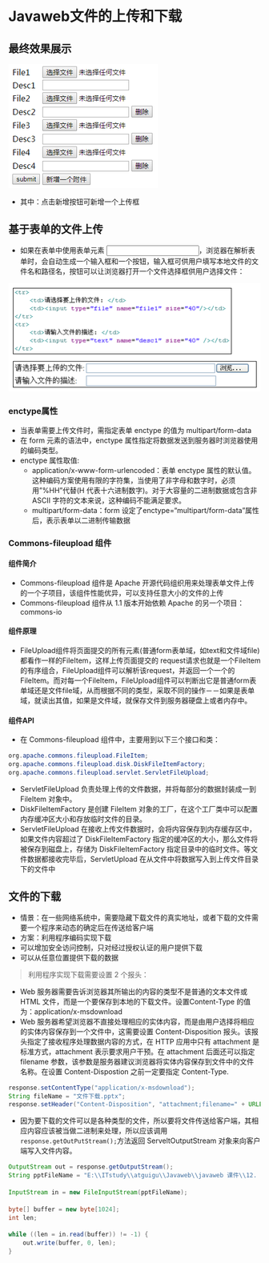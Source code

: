 # Javaweb文件的上传和下载
## 最终效果展示
![image](/images/001.PNG)
* 其中：点击新增按钮可新增一个上传框
## 基于表单的文件上传
* 如果在表单中使用表单元素 <input type=“file” />，浏览器在解析表单时，会自动生成一个输入框和一个按钮，输入框可供用户填写本地文件的文件名和路径名，按钮可以让浏览器打开一个文件选择框供用户选择文件：

![image](/images/002.PNG)
### enctype属性
* 当表单需要上传文件时，需指定表单 enctype 的值为 multipart/form-data
* 在 form 元素的语法中，enctype 属性指定将数据发送到服务器时浏览器使用的编码类型。  
* enctype 属性取值: 
    * application/x-www-form-urlencoded：表单 enctype 属性的默认值。这种编码方案使用有限的字符集，当使用了非字母和数字时，必须用”%HH”代替(H 代表十六进制数字)。对于大容量的二进制数据或包含非 ASCII 字符的文本来说，这种编码不能满足要求。
    * multipart/form-data：form 设定了enctype=“multipart/form-data”属性后，表示表单以二进制传输数据 
### Commons-fileupload 组件
#### 组件简介
* Commons-fileupload 组件是 Apache 开源代码组织用来处理表单文件上传的一个子项目，该组件性能优异，可以支持任意大小的文件的上传
* Commons-fileupload 组件从 1.1 版本开始依赖 Apache 的另一个项目：commons-io
#### 组件原理
* FileUpload组件将页面提交的所有元素(普通form表单域，如text和文件域file)都看作一样的FileItem，这样上传页面提交的 request请求也就是一个FileItem的有序组合，FileUpload组件可以解析该request，并返回一个一个的FileItem。而对每一个FileItem，FileUpload组件可以判断出它是普通form表单域还是文件file域，从而根据不同的类型，采取不同的操作－－如果是表单域，就读出其值，如果是文件域，就保存文件到服务器硬盘上或者内存中。 
#### 组件API
* 在 Commons-fileupload 组件中，主要用到以下三个接口和类：
```java
org.apache.commons.fileupload.FileItem;
org.apache.commons.fileupload.disk.DiskFileItemFactory;
org.apache.commons.fileupload.servlet.ServletFileUpload;
```
* ServletFileUpload 负责处理上传的文件数据，并将每部分的数据封装成一到 FileItem 对象中。
* DiskFileItemFactory 是创建 FileItem 对象的工厂，在这个工厂类中可以配置内存缓冲区大小和存放临时文件的目录。
* ServletFileUpload 在接收上传文件数据时，会将内容保存到内存缓存区中，如果文件内容超过了 DiskFileItemFactory 指定的缓冲区的大小，那么文件将被保存到磁盘上，存储为 DiskFileItemFactory 指定目录中的临时文件。等文件数据都接收完毕后，ServletUpload 在从文件中将数据写入到上传文件目录下的文件中
## 文件的下载
* 情景：在一些网络系统中，需要隐藏下载文件的真实地址，或者下载的文件需要一个程序来动态的确定后在传送给客户端
* 方案：利用程序编码实现下载
* 可以增加安全访问控制，只对经过授权认证的用户提供下载
* 可以从任意位置提供下载的数据

>利用程序实现下载需要设置 2 个报头：

* Web 服务器需要告诉浏览器其所输出的内容的类型不是普通的文本文件或 HTML 文件，而是一个要保存到本地的下载文件。设置Content-Type 的值为：application/x-msdownload
* Web 服务器希望浏览器不直接处理相应的实体内容，而是由用户选择将相应的实体内容保存到一个文件中，这需要设置 Content-Disposition 报头。该报头指定了接收程序处理数据内容的方式，在 HTTP 应用中只有 attachment 是标准方式，attachment 表示要求用户干预。在 attachment 后面还可以指定 filename 参数，该参数是服务器建议浏览器将实体内容保存到文件中的文件名称。在设置 Content-Dispostion 之前一定要指定 Content-Type.	
```java
response.setContentType("application/x-msdownload");
String fileName = "文件下载.pptx";
response.setHeader("Content-Disposition", "attachment;filename=" + URLEncoder.encode(fileName, "UTF-8"));
```
* 因为要下载的文件可以是各种类型的文件，所以要将文件传送给客户端，其相应内容应该被当做二进制来处理，所以应该调用`response.getOutPutStream();`方法返回 ServeltOutputStream 对象来向客户端写入文件内容。                        
```java
OutputStream out = response.getOutputStream();
String pptFileName = "E:\\ITstudy\\atguigu\\Javaweb\\javaweb 课件\\12. 尚硅谷_JavaWEB_文件的上传和下载.pptx";

InputStream in = new FileInputStream(pptFileName);

byte[] buffer = new byte[1024];
int len;

while ((len = in.read(buffer)) != -1) {
    out.write(buffer, 0, len);
}
```








